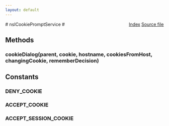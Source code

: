 ```yaml
---
layout: default
---
```

<div class='links' style='float:right'><a href="../index.html">Index</a>
<a href="http://dxr.mozilla.org/mozilla-central/source/extensions/cookie/nsICookiePromptService.idl">Source file</a>
</div>
# nsICookiePromptService #

## Methods ##

### cookieDialog(parent, cookie, hostname, cookiesFromHost, changingCookie, rememberDecision) ###

## Constants ##

### DENY_COOKIE ###

### ACCEPT_COOKIE ###

### ACCEPT_SESSION_COOKIE ###
